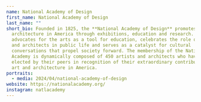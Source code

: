 ```yaml
---
name: National Academy of Design
first_name: National Academy of Design
last_name: ""
short_bio: Founded in 1825, the **National Academy of Design** promotes art and
  architecture in America through exhibitions, education and research. It
  advocates for the arts as a tool for education, celebrates the role of artists
  and architects in public life and serves as a catalyst for cultural
  conversations that propel society forward. The membership of the National
  Academy is dynamically composed of 450 artists and architects who have been
  elected by their peers in recognition of their extraordinary contributions to
  art and architecture in America.
portraits:
  - media: 2024/04/national-academy-of-design
website: https://nationalacademy.org/
instagram: natlacademy
---
```

